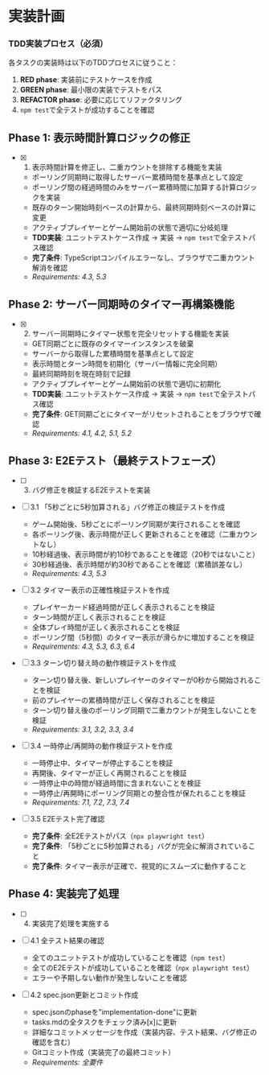 # 実装計画

### TDD実装プロセス（必須）
各タスクの実装時は以下のTDDプロセスに従うこと：
1. **RED phase**: 実装前にテストケースを作成
2. **GREEN phase**: 最小限の実装でテストをパス
3. **REFACTOR phase**: 必要に応じてリファクタリング
4. `npm test`で全テストが成功することを確認

## Phase 1: 表示時間計算ロジックの修正

- [x] 1. 表示時間計算を修正し、二重カウントを排除する機能を実装
  - ポーリング同期時に取得したサーバー累積時間を基準点として設定
  - ポーリング間の経過時間のみをサーバー累積時間に加算する計算ロジックを実装
  - 既存のターン開始時刻ベースの計算から、最終同期時刻ベースの計算に変更
  - アクティブプレイヤーとゲーム開始前の状態で適切に分岐処理
  - **TDD実装**: ユニットテストケース作成 → 実装 → `npm test`で全テストパス確認
  - **完了条件**: TypeScriptコンパイルエラーなし、ブラウザで二重カウント解消を確認
  - _Requirements: 4.3, 5.3_

## Phase 2: サーバー同期時のタイマー再構築機能

- [x] 2. サーバー同期時にタイマー状態を完全リセットする機能を実装
  - GET同期ごとに既存のタイマーインスタンスを破棄
  - サーバーから取得した累積時間を基準点として設定
  - 表示時間とターン時間を初期化（サーバー情報に完全同期）
  - 最終同期時刻を現在時刻で記録
  - アクティブプレイヤーとゲーム開始前の状態で適切に初期化
  - **TDD実装**: ユニットテストケース作成 → 実装 → `npm test`で全テストパス確認
  - **完了条件**: GET同期ごとにタイマーがリセットされることをブラウザで確認
  - _Requirements: 4.1, 4.2, 5.1, 5.2_

## Phase 3: E2Eテスト（最終テストフェーズ）

- [ ] 3. バグ修正を検証するE2Eテストを実装
- [ ] 3.1 「5秒ごとに5秒加算される」バグ修正の検証テストを作成
  - ゲーム開始後、5秒ごとにポーリング同期が実行されることを確認
  - 各ポーリング後、表示時間が正しく更新されることを確認（二重カウントなし）
  - 10秒経過後、表示時間が約10秒であることを確認（20秒ではないこと）
  - 30秒経過後、表示時間が約30秒であることを確認（累積誤差なし）
  - _Requirements: 4.3, 5.3_

- [ ] 3.2 タイマー表示の正確性検証テストを作成
  - プレイヤーカード経過時間が正しく表示されることを検証
  - ターン時間が正しく表示されることを検証
  - 全体プレイ時間が正しく表示されることを検証
  - ポーリング間（5秒間）のタイマー表示が滑らかに増加することを検証
  - _Requirements: 4.3, 5.3, 6.3, 6.4_

- [ ] 3.3 ターン切り替え時の動作検証テストを作成
  - ターン切り替え後、新しいプレイヤーのタイマーが0秒から開始されることを検証
  - 前のプレイヤーの累積時間が正しく保存されることを検証
  - ターン切り替え後のポーリング同期で二重カウントが発生しないことを検証
  - _Requirements: 3.1, 3.2, 3.3, 3.4_

- [ ] 3.4 一時停止/再開時の動作検証テストを作成
  - 一時停止中、タイマーが停止することを検証
  - 再開後、タイマーが正しく再開されることを検証
  - 一時停止中の時間が経過時間に含まれないことを検証
  - 一時停止/再開時にポーリング同期との整合性が保たれることを検証
  - _Requirements: 7.1, 7.2, 7.3, 7.4_

- [ ] 3.5 E2Eテスト完了確認
  - **完了条件**: 全E2Eテストがパス（`npx playwright test`）
  - **完了条件**: 「5秒ごとに5秒加算される」バグが完全に解消されていること
  - **完了条件**: タイマー表示が正確で、視覚的にスムーズに動作すること

## Phase 4: 実装完了処理

- [ ] 4. 実装完了処理を実施する
- [ ] 4.1 全テスト結果の確認
  - 全てのユニットテストが成功していることを確認（`npm test`）
  - 全てのE2Eテストが成功していることを確認（`npx playwright test`）
  - エラーや予期しない動作が発生しないことを確認

- [ ] 4.2 spec.json更新とコミット作成
  - spec.jsonのphaseを"implementation-done"に更新
  - tasks.mdの全タスクをチェック済み[x]に更新
  - 詳細なコミットメッセージを作成（実装内容、テスト結果、バグ修正の確認を含む）
  - Gitコミット作成（実装完了の最終コミット）
  - _Requirements: 全要件_

